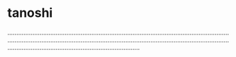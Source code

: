 # tanoshi
..................................................................................................................................................................................................................................................................................................................................